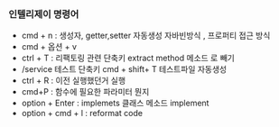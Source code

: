 ### 인텔리제이 명령어
- cmd + n : 생성자, getter,setter 자동생성 
  자바빈방식 , 프로퍼티 접근 방식
- cmd + 옵션 + v
- ctrl + T :  리팩토링 관련 단축키 
  extract method 메소드 로 빼기
- /service 테스트 단축키 cmd + shift+ T
  테스트파일 자동생성
- ctrl + R  : 이전 실행했던거 실행
- cmd+P : 함수에 필요한 파라미터 뭔지 
- option + Enter : implemets 클래스 메소드 implement 
- option + cmd + l : reformat code